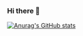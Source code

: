 ### Hi there 👋


[![Anurag's GitHub stats](https://github-readme-stats.vercel.app/api?username=NihadZeidan)](https://github.com/anuraghazra/github-readme-stats)



